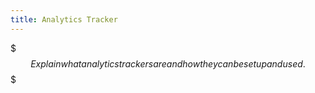 ```yaml
---
title: Analytics Tracker
---
```


$$$
Explain what analytics trackers are and how they can be set up and used.
$$$
